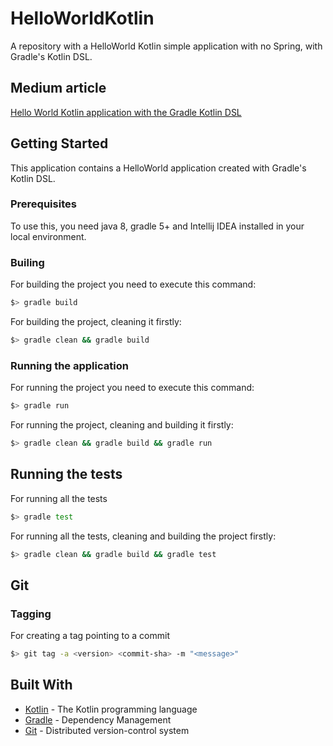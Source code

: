# HelloWorldKotlin

A repository with a HelloWorld Kotlin simple application with no Spring,  with Gradle's Kotlin DSL.

## Medium article

[Hello World Kotlin application with the Gradle Kotlin DSL](https://medium.com/p/b4a2ae398afe/edit)

## Getting Started

This application contains a HelloWorld application created with Gradle's Kotlin DSL.

### Prerequisites

To use this, you need java 8, gradle 5+ and Intellij IDEA installed in your local environment.

### Builing

For building the project you need to execute this command:

```sh
$> gradle build
```

For building the project, cleaning it firstly:

```sh
$> gradle clean && gradle build
```

### Running the application

For running the project you need to execute this command:

```sh
$> gradle run
```

For running the project, cleaning and building it firstly:

```sh
$> gradle clean && gradle build && gradle run
```

## Running the tests

For running all the tests

```sh
$> gradle test
```

For running all the tests, cleaning and building the project firstly:

```sh
$> gradle clean && gradle build && gradle test
```

## Git

### Tagging

For creating a tag pointing to a commit

```sh
$> git tag -a <version> <commit-sha> -m "<message>"
```

## Built With

* [Kotlin](https://kotlinlang.org/) - The Kotlin programming language
* [Gradle](https://gradle.org/) - Dependency Management
* [Git](https://git-scm.com/) - Distributed version-control system
